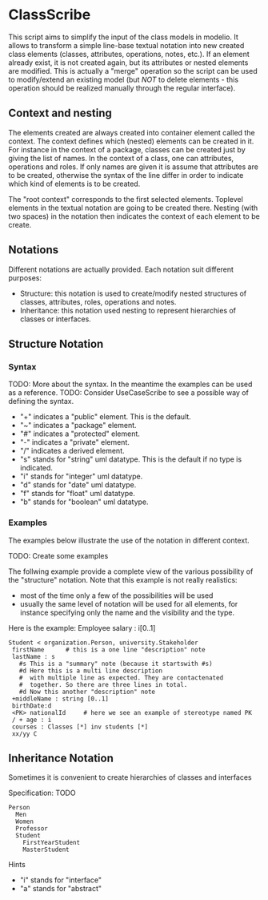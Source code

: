 ClassScribe
===========
This script aims to simplify the input of the class models in modelio. It allows to transform a simple line-base textual notation into new created class elements (classes, attributes, operations, 
notes, etc.). If an element already exist, it is not created again, but its attributes or nested elements are modified. This is actually a "merge" operation so the script can be used to modify/extend an existing model (but *NOT* to delete elements - this operation should be realized manually through the regular interface). 

Context and nesting
-------------------
The elements created are always created into container element called  the context. The context defines which (nested) elements can be created in it. For instance in the context of a package, classes can be created  just by giving the list of names. In the context of a class, one can  attributes, operations and roles. If only names are given it is assume that attributes are to be created, otherwise the syntax of the line differ in order to indicate which kind of elements is to be created.

The "root context" corresponds to the first selected elements. Toplevel elements in the textual notation are going to be created there. Nesting (with two spaces) in the notation then indicates the context of each element to be create.

Notations
---------
Different notations are actually provided. Each notation suit different purposes:
* Structure: this notation is used to create/modify nested structures of classes, attributes, roles, operations and notes.
* Inheritance: this notation used nesting to represent hierarchies of classes or interfaces.

Structure Notation
------------------

### Syntax
TODO: More about the syntax. In the meantime the examples can be used as a reference.
TODO: Consider UseCaseScribe to see a possible way of defining the syntax.
* "+" indicates a "public" element. This is the default.
* "~" indicates a "package" element. 
* "#" indicates a "protected" element. 
* "-" indicates a "private" element. 
* "/" indicates a derived element.
* "s" stands for "string" uml datatype. This is the default if no type is indicated.
* "i" stands for "integer" uml datatype.
* "d" stands for "date" uml datatype.
* "f" stands for "float" uml datatype.
* "b" stands for "boolean" uml datatype.

### Examples
The examples below illustrate the use of the notation in different context.

TODO: Create some examples

The follwing example provide a complete view of the various possibility of
the "structure" notation. Note that this example is not really realistics:
* most of the time only a few of the possibilities will be used
* usually the same level of notation will be used for all elements, for 
instance specifying only the name and the visibility and the type.

Here is the example:
    Employee
     salary : i[0..1]
     
    Student < organization.Person, university.Stakeholder
     firstName      # this is a one line "description" note
     lastName : s
       #s This is a "summary" note (because it startswith #s) 
       #d Here this is a multi line description
       #  with multiple line as expected. They are contactenated 
       #  together. So there are three lines in total.
       #d Now this another "description" note
     +middleName : string [0..1]
     birthDate:d
     <PK> nationalId     # here we see an example of stereotype named PK
     / + age : i
     courses : Classes [*] inv students [*]
     xx/yy C 

Inheritance Notation
--------------------
Sometimes it is convenient to create hierarchies of classes and interfaces

Specification: TODO

    Person
      Men
      Women
      Professor
      Student
        FirstYearStudent
        MasterStudent
        
Hints
* "i" stands for "interface"
* "a" stands for "abstract"
    
